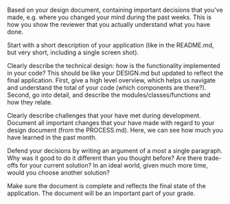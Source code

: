 Based on your design document, containing important decisions that you’ve made,
e.g. where you changed your mind during the past weeks.
This is how you show the reviewer that you actually understand what you have done.

Start with a short description of your application (like in the README.md,
but very short, including a single screen shot).

Clearly describe the technical design: how is the functionality implemented in your code?
This should be like your DESIGN.md but updated to reflect the final application.
First, give a high level overview, which helps us navigate and understand the total of your code (which components are there?).
Second, go into detail, and describe the modules/classes/functions and how they relate.

Clearly describe challenges that your have met during development.
Document all important changes that your have made with regard to your design document (from the PROCESS.md).
Here, we can see how much you have learned in the past month.

Defend your decisions by writing an argument of a most a single paragraph.
Why was it good to do it different than you thought before?
Are there trade-offs for your current solution?
In an ideal world, given much more time, would you choose another solution?

Make sure the document is complete and reflects the final state of the application.
The document will be an important part of your grade.
